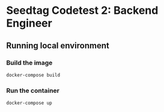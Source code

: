 Seedtag Codetest 2: Backend Engineer
====================================


## Running local environment

### Build the image
```bash
docker-compose build
```

### Run the container
```bash
docker-compose up
```
